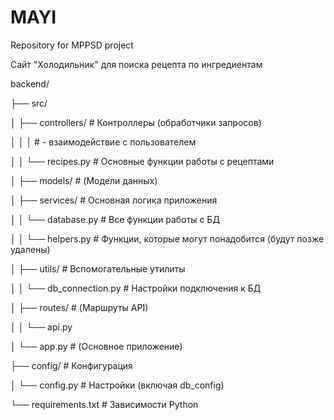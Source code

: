 # MAYI
Repository for MPPSD project

Сайт "Холодильник" для поиска рецепта по ингредиентам

backend/

├── src/

│   ├── controllers/          # Контроллеры (обработчики запросов) 

│   │   │                     #  - взаимодействие с пользователем

│   │   └── recipes.py        # Основные функции работы с рецептами

│   ├── models/               # (Модели данных)

│   ├── services/             # Основная логика приложения

│   │   └── database.py       # Все функции работы с БД

│   │   └── helpers.py        # Функции, которые могут понадобится (будут позже удалены)

│   ├── utils/                # Вспомогательные утилиты

│   │   └── db_connection.py  # Настройки подключения к БД

│   ├── routes/               # (Маршруты API)

│   │   └── api.py        

│   └── app.py                # (Основное приложение)

├── config/                   # Конфигурация

│   └── config.py             # Настройки (включая db_config)

└── requirements.txt          # Зависимости Python
